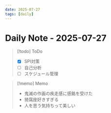 ```yaml
---
date: 2025-07-27
tags: [daily]
---
```


# Daily Note - 2025-07-27

> [!todo] ToDo
> - [x] SPI対策
> - [ ] 自己分析
> - [ ] スケジュール管理

> [!memo] Memo
> - 鬼滅の作画の疾走感に感銘を受けた
> - 猗窩座好きすぎる
> - 人を思う気持ちって美しい